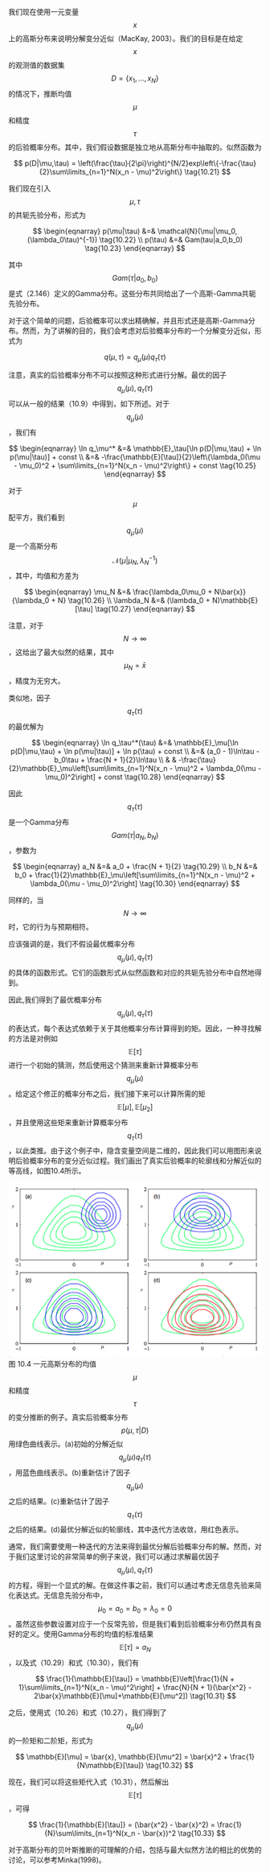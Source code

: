我们现在使用一元变量$$ x $$上的高斯分布来说明分解变分近似（MacKay, 2003）。我们的目标是在给定$$ x $$的观测值的数据集$$ D = \{x_1,...,x_N\} $$的情况下，推断均值$$ \mu $$和精度$$ \tau $$的后验概率分布。其中，我们假设数据是独立地从高斯分布中抽取的。似然函数为     

$$
p(D|\mu,\tau) = \left(\frac{\tau}{2\pi}\right)^{N/2}exp\left\{-\frac{\tau}{2}\sum\limits_{n=1}^N(x_n - \mu)^2\right\} \tag{10.21}
$$    

我们现在引入$$ \mu, \tau $$的共轭先验分布，形式为     

$$
\begin{eqnarray}
p(\mu|\tau) &=& \mathcal{N}(\mu|\mu_0,(\lambda_0\tau)^{-1}) \tag{10.22} \\
p(\tau) &=& Gam(tau|a_0,b_0) \tag{10.23}
\end{eqnarray}
$$    

其中$$ Gam(\tau | a_0,b_0) $$是式（2.146）定义的Gamma分布。这些分布共同给出了一个高斯-Gamma共轭先验分布。      

对于这个简单的问题，后验概率可以求出精确解，并且形式还是高斯-Gamma分布。然而，为了讲解的目的，我们会考虑对后验概率分布的一个分解变分近似，形式为     

$$
q(\mu,\tau) = q_\mu(\mu)q_\tau(\tau) \tag{10.24}
$$     

注意，真实的后验概率分布不可以按照这种形式进行分解。最优的因子$$ q_\mu(\mu), q_\tau(\tau) $$可以从一般的结果（10.9）中得到，如下所述。对于$$ q_\mu(\mu) $$，我们有     

$$
\begin{eqnarray}
\ln q_\mu^* &=& \mathbb{E}_\tau[\ln p(D|\mu,\tau) + \ln p(\mu|\tau)] + const \\
&=& -\frac{\mathbb{E}[\tau]}{2}\left\{\lambda_0(\mu - \mu_0)^2 + \sum\limits_{n=1}^N(x_n - \mu)^2\right\} + const \tag{10.25}
\end{eqnarray}
$$     

对于$$ \mu $$配平方，我们看到$$ q_\mu(\mu) $$是一个高斯分布$$ \mathcal{N}(\mu|\mu_N , \lambda_N^{−1}) $$，其中，均值和方差为     


$$
\begin{eqnarray}
\mu_N &=& \frac{\lambda_0\mu_0 + N\bar{x}}{\lambda_0 + N} \tag{10.26} \\
\lambda_N &=& (\lambda_0 + N)\mathbb{E}[\tau] \tag{10.27}
\end{eqnarray}
$$

注意，对于$$ N \to \infty $$，这给出了最大似然的结果，其中$$ \mu_N = \bar{x} $$，精度为无穷大。     

类似地，因子$$ q_\tau(\tau) $$的最优解为     

$$
\begin{eqnarray}
\ln q_\tau^*(\tau) &=& \mathbb{E}_\mu[\ln p(D|\mu,\tau) + \ln p(\mu|\tau)] + \ln p(\tau) + const \\
&=& (a_0 - 1)\ln\tau - b_0\tau + \frac{N + 1}{2}\ln\tau \\
& & -\frac{\tau}{2}\mathbb{E}_\mu\left[\sum\limits_{n=1}^N(x_n - \mu)^2 + \lambda_0(\mu - \mu_0)^2\right] + const \tag{10.28}
\end{eqnarray}
$$     

因此$$ q_\tau(\tau) $$是一个Gamma分布$$ Gam(\tau|a_N,b_N) $$，参数为      


$$
\begin{eqnarray}
a_N &=& a_0 + \frac{N + 1}{2} \tag{10.29} \\
b_N &=& b_0 + \frac{1}{2}\mathbb{E}_\mu\left[\sum\limits_{n=1}^N(x_n - \mu)^2 + \lambda_0(\mu - \mu_0)^2\right] \tag{10.30}
\end{eqnarray}
$$

同样的，当$$ N \to \infty $$时，它的行为与预期相符。   

应该强调的是，我们不假设最优概率分布$$ q_\mu(\mu), q_\tau(\tau) $$的具体的函数形式。它们的函数形式从似然函数和对应的共轭先验分布中自然地得到。     

因此,我们得到了最优概率分布$$ q_\mu(\mu), q_\tau(\tau) $$的表达式，每个表达式依赖于关于其他概率分布计算得到的矩。因此，一种寻找解的方法是对例如$$ \mathbb{E}[\tau] $$进行一个初始的猜测，然后使用这个猜测来重新计算概率分布$$ q_\mu(\mu) $$。给定这个修正的概率分布之后，我们接下来可以计算所需的矩$$ \mathbb{E}[\mu], \mathbb{E}[\mu_2] $$，并且使用这些矩来重新计算概率分布$$ q_\tau(\tau)
$$，以此类推。由于这个例子中，隐含变量空间是二维的，因此我们可以用图形来说明后验概率分布的变分近似过程。我们画出了真实后验概率的轮廓线和分解近似的等高线，如图10.4所示。

![图 10-4](images/10_4.png)      
图 10.4 一元高斯分布的均值$$ \mu $$和精度$$ \tau $$的变分推断的例子。真实后验概率分布$$ p(\mu,\tau | D) $$用绿色曲线表示。(a)初始的分解近似$$ q_\mu(\mu)q_\tau(\tau) $$，用蓝色曲线表示。(b)重新估计了因子$$ q_\mu(\mu) $$之后的结果。(c)重新估计了因子$$ q_\tau(\tau) $$之后的结果。(d)最优分解近似的轮廓线，其中迭代方法收敛，用红色表示。     

通常，我们需要使用一种迭代的方法来得到最优分解后验概率分布的解。然而，对于我们这里讨论的非常简单的例子来说，我们可以通过求解最优因子$$ q_\mu(\mu), q_\tau(\tau) $$的方程，得到一个显式的解。在做这件事之前，我们可以通过考虑无信息先验来简化表达式。无信息先验分布中，$$ \mu_0 = a_0 = b_0 = \lambda_0 = 0
$$。虽然这些参数设置对应于一个反常先验，但是我们看到后验概率分布仍然具有良好的定义。使用Gamma分布的均值的标准结果$$ \mathbb{E}[\tau] = a_N $$，以及式（10.29）和式（10.30），我们有    

$$
\frac{1}{\mathbb{E}[\tau]} = \mathbb{E}\left[\frac{1}{N + 1}\sum\limits_{n=1}^N(x_n - \mu)^2\right] + \frac{N}{N + 1}(\bar{x^2} - 2\bar{x}\mathbb{E}[\mu]+\mathbb{E}[\mu^2]) \tag{10.31}
$$

之后，使用式（10.26）和式（10.27），我们得到了$$ q_\mu(\mu) $$的一阶矩和二阶矩，形式为     

$$
\mathbb{E}[\mu] = \bar{x}, \mathbb{E}[\mu^2] = \bar{x}^2 + \frac{1}{N\mathbb{E}[\tau]} \tag{10.32}
$$     

现在，我们可以将这些矩代入式（10.31），然后解出$$ \mathbb{E}[\tau] $$，可得     

$$
\frac{1}{\mathbb{E}[\tau]} = (\bar{x^2} - \bar{x}^2) = \frac{1}{N}\sum\limits_{n=1}^N(x_n - \bar{x})^2 \tag{10.33}
$$     

对于高斯分布的贝叶斯推断的可理解的介绍，包括与最大似然方法的相比的优势的讨论，可以参考Minka(1998)。
